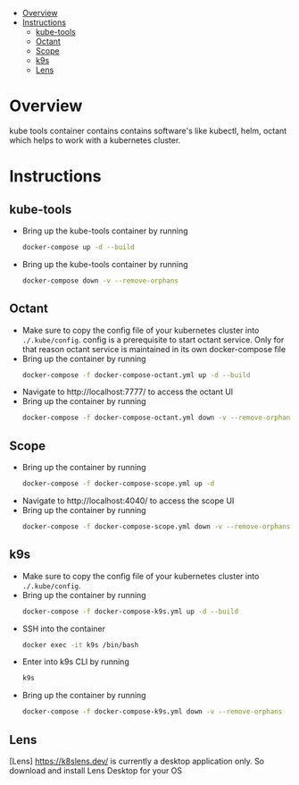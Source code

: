 - [Overview](#overview)
- [Instructions](#instructions)
  - [kube-tools](#kube-tools)
  - [Octant](#octant)
  - [Scope](#scope)
  - [k9s](#k9s)
  - [Lens](#lens)
  
# Overview
kube tools container contains contains software's like kubectl, helm, octant which helps to work with a kubernetes cluster.

# Instructions

## kube-tools
- Bring up the kube-tools container by running
  ```bash
  docker-compose up -d --build
  ```
- Bring up the kube-tools container by running
  ```bash
  docker-compose down -v --remove-orphans
  ```

## Octant
- Make sure to copy the config file of your kubernetes cluster into `./.kube/config`. config is a prerequisite to start octant service. Only for that reason octant service is maintained in its own docker-compose file
- Bring up the container by running
  ```bash
  docker-compose -f docker-compose-octant.yml up -d --build
  ```
- Navigate to http://localhost:7777/ to access the octant UI
- Bring up the container by running
  ```bash
  docker-compose -f docker-compose-octant.yml down -v --remove-orphans
  ```

## Scope
- Bring up the container by running
  ```bash
  docker-compose -f docker-compose-scope.yml up -d
  ```
- Navigate to http://localhost:4040/ to access the scope UI
- Bring up the container by running
  ```bash
  docker-compose -f docker-compose-scope.yml down -v --remove-orphans
  ```

## k9s
- Make sure to copy the config file of your kubernetes cluster into `./.kube/config`.
- Bring up the container by running
  ```bash
  docker-compose -f docker-compose-k9s.yml up -d --build
  ```
- SSH into the container
  ```bash
  docker exec -it k9s /bin/bash
  ```
- Enter into k9s CLI by running 
  ```bash
  k9s
  ```
- Bring up the container by running
  ```bash
  docker-compose -f docker-compose-k9s.yml down -v --remove-orphans
  ```

## Lens 
[Lens] https://k8slens.dev/ is currently a desktop application only. So download and install Lens Desktop for your OS